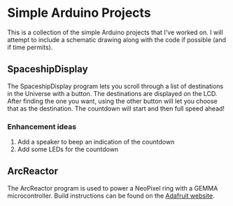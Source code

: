 Simple Arduino Projects
=======================

This is a collection of the simple Arduino projects that I've worked on. I will attempt to include a schematic drawing along with the code if possible (and if time permits).

## SpaceshipDisplay
The SpaceshipDisplay program lets you scroll through a list of destinations in the Universe with a button. The destinations are displayed on the LCD. After finding the one you want, using the other button will let you choose that as the destination. The countdown will start and then full speed ahead!

### Enhancement ideas
1. Add a speaker to beep an indication of the countdown
2. Add some LEDs for the countdown

## ArcReactor
The ArcReactor program is used to power a NeoPixel ring with a GEMMA microcontroller. Build instructions can be found on the [Adafruit website](https://learn.adafruit.com/superhero-power-plant/overview).
